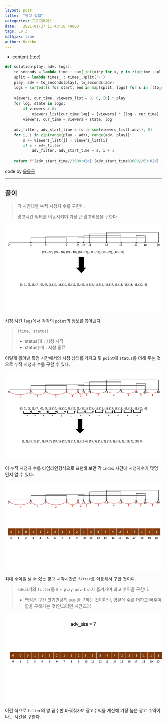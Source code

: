 ```yaml
---
layout: post
title:  "광고 삽입"
categories: 프로그래머스
date:   2021-01-27 11:40:18 +0800
tags: Lv.3 
mathjax: true
author: Haribo
---
```


* content
{:toc}
```python
def solution(play, adv, logs):
    to_seconds = lambda time_: sum([int(x)*y for x, y in zip(time_.split(':'), [3600, 60, 1])])
    split = lambda times_ : times_.split('-')
    play, adv = to_seconds(play), to_seconds(adv)
    logs = sorted([s for start, end in map(split, logs) for s in [(to_seconds(start), 1), (to_seconds(end), -1)]])

    viewers, cur_time, viewers_list = 0, 0, [0] * play
    for log, state in logs:
        if viewers > 0:
            viewers_list[cur_time:log] = [viewers] * (log - cur_time)
        viewers, cur_time = viewers + state, log

    adv_filter, adv_start_time = (s := sum(viewers_list[:adv]), 0)
    for i, j in zip(range(play - adv), range(adv, play)):
        s += viewers_list[j] - viewers_list[i]
        if s > adv_filter:
            adv_filter, adv_start_time = s, i + 1

    return f"{adv_start_time//3600:02d}:{adv_start_time%3600//60:02d}:{adv_start_time%60:02d}"
```

code by [윤응구](https://github.com/yuneg11?tab=repositories)  

---









## 풀이

> 각 시간대별 누적 시청자 수를 구한다.
>
> 광고시간 필터를 이동시키며 가장 큰 광고비용을 구한다.

![](/images/adv/timeline.png)

시청 시간 `logs`에서 각각의 `point`의 정보를 뽑아낸다

> `(time, status)`
>
> * status(1) : 시청 시작
> * status(-1) : 시청 종료

이렇게 뽑아낸 특정 시간에서의 시청 상태를 가지고 뒷 `point`에 `status`를 더해 주는 것으로 누적 시청자 수를 구할 수 있다.

![](/images/adv/cum.png)

이 누적 시청자 수를 타임라인형식으로 표현해 보면 각 `index` 시간에 시청자수가 몇명인지 알 수 있다.

![](/images/adv/viewlist.png)

최대 수익을 낼 수 있는 광고 시작시간은 `filter`를 이용해서 구할 것이다.

> `adv`크기의 `filter`를 `0` ~ `play-adv-1` 까지 옮겨가며 과고 수익을 구한다.
>
> * 핵심은 구간 크기만큼의 `sum` 을 구하는 것이아닌, 양끝에 수를 더하고 빼주며 합을 구해가는 것(안그러면 시간초과)

![](/images/adv/ans.gif)

이런 식으로 `filter`의 양 끝수만 바꿔줘가며 광고수익을 계산해 가장 높은 광고 수익이 나는 시간을 구한다.
